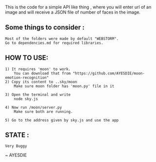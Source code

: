 This is the code for a simple API like thing , where you will enter url of an image and will receive a JSON file of number of faces in the image.


## Some things to consider :
	Most of the folders were made by default "WEBSTORM".
	Go to dependencies.md for required libraries.





## HOW TO USE:

	1) It requires 'moon' to work.
		You can download that from "https://github.com/AYESDIE/moon-emotion-recognition"
	2) Copy its content to ..sky/moon
		Make sure moon folder has 'moon.py' file in it

	3) Open the terminal and write
		node sky.js

	4) Now run /moon/server.py
		Make sure both are running.

	5) Go to the address given by sky.js and use the app


## STATE :
	Very Buggy



~ AYESDIE